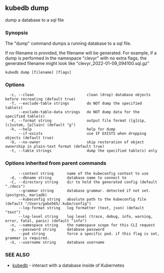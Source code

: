 ## kubedb dump

dump a database to a sql file

### Synopsis

The "dump" command dumps a running database to a sql file.

If no filename is provided, the filename will be generated.
For example, if a dump is performed in the namespace "clevyr" with no extra flags,
the generated filename might look like "clevyr_2022-01-09_094100.sql.gz"

```
kubedb dump [filename] [flags]
```

### Options

```
  -c, --clean                        clean (drop) database objects before recreating (default true)
  -T, --exclude-table strings        do NOT dump the specified table(s)
      --exclude-table-data strings   do NOT dump data for the specified table(s)
  -F, --format string                output file format ([g]zip, [c]ustom, [p]lain) (default "g")
  -h, --help                         help for dump
      --if-exists                    use IF EXISTS when dropping objects (default true)
  -O, --no-owner                     skip restoration of object ownership in plain-text format (default true)
  -t, --table strings                dump the specified table(s) only
```

### Options inherited from parent commands

```
      --context string      name of the kubeconfig context to use
  -d, --dbname string       database name to connect to
  -C, --directory string    dir to hold the generated config (default "./docs")
      --grammar string      database grammar. detected if not set. (postgres, mariadb)
      --kubeconfig string   absolute path to the kubeconfig file (default "/Users/gabe565/.kube/config")
      --log-format string   log formatter (text, json) (default "text")
      --log-level string    log level (trace, debug, info, warning, error, fatal, panic) (default "info")
  -n, --namespace string    the namespace scope for this CLI request
  -p, --password string     database password
      --pod string          force a specific pod. if this flag is set, grammar is required.
  -U, --username string     database username
```

### SEE ALSO

* [kubedb](kubedb.md)	 - interact with a database inside of Kubernetes

